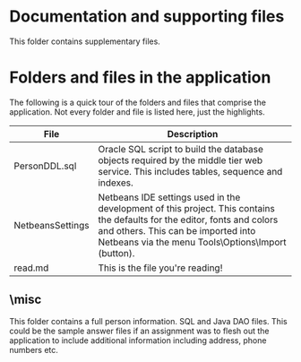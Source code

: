 
# Documentation and supporting files

This folder contains supplementary files.


# Folders and files in the application
The following is a quick tour of the folders and files that comprise the application. Not every folder and file
is listed here, just the highlights.

File|Description
----|------------
PersonDDL.sql | Oracle SQL script to build the database objects required by the middle tier web service. This includes tables, sequence and indexes.
NetbeansSettings | Netbeans IDE settings used in the development of this project. This contains the defaults for the editor, fonts and colors and others. This can be imported into Netbeans via the menu Tools\Options\Import (button).
read.md | This is the file you're reading!

## \misc
This folder contains a full person information. SQL and Java DAO files. This could be the sample answer files if an assignment was to flesh out the application to include additional information including address, phone numbers etc.




